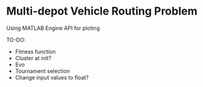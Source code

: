 # Multi-depot Vehicle Routing Problem

Using MATLAB Engine API for ploting

TO-DO:
- Fitness function
- Cluster at init?
- Evo
- Tournament selection
- Change input values to float?
